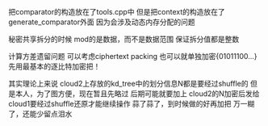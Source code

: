 把comparator的构造放在了tools.cpp中
但是把context的构造放在了generate_comparator外面
因为会涉及动态内存分配的问题

秘密共享拆分的时候
mod的是数据，而不是数据范围
保证拆分值都是整数

计算方差遗留问题
可以考虑ciphertext packing
也可以就单独加密{01011100...}
先用最基本的逐比特加密把！

其实理论上来说
cloud2上存放的kd_tree中的划分信息N都是要经过shuffle的
但是本人，为了图方便，现在暂且先略过
后期可能就要加上
cloud2的N加密后发给cloud1要经过shuffle还原才能继续操作
蒜了蒜了，到时候做的好再加把
万一糊了，还能少留点泪水